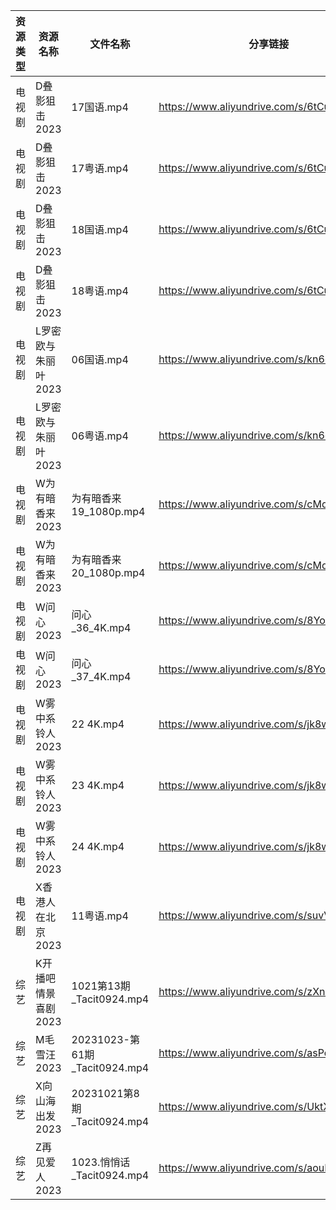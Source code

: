 | 资源类型 | 资源名称         | 文件名称                        | 分享链接                                      | 更新时间       |
| ---- | ------------ | --------------------------- | ----------------------------------------- | ---------- |
| 电视剧  | D叠影狙击2023    | 17国语.mp4                    | https://www.aliyundrive.com/s/6tCuAvk5avV | 2023-10-24 |
| 电视剧  | D叠影狙击2023    | 17粤语.mp4                    | https://www.aliyundrive.com/s/6tCuAvk5avV | 2023-10-24 |
| 电视剧  | D叠影狙击2023    | 18国语.mp4                    | https://www.aliyundrive.com/s/6tCuAvk5avV | 2023-10-24 |
| 电视剧  | D叠影狙击2023    | 18粤语.mp4                    | https://www.aliyundrive.com/s/6tCuAvk5avV | 2023-10-24 |
| 电视剧  | L罗密欧与朱丽叶2023 | 06国语.mp4                    | https://www.aliyundrive.com/s/kn6cToaQ17A | 2023-10-24 |
| 电视剧  | L罗密欧与朱丽叶2023 | 06粤语.mp4                    | https://www.aliyundrive.com/s/kn6cToaQ17A | 2023-10-24 |
| 电视剧  | W为有暗香来2023   | 为有暗香来 19_1080p.mp4          | https://www.aliyundrive.com/s/cMd3cbZGjEJ | 2023-10-24 |
| 电视剧  | W为有暗香来2023   | 为有暗香来 20_1080p.mp4          | https://www.aliyundrive.com/s/cMd3cbZGjEJ | 2023-10-24 |
| 电视剧  | W问心2023      | 问心_36_4K.mp4                | https://www.aliyundrive.com/s/8YozrD7jiUS | 2023-10-24 |
| 电视剧  | W问心2023      | 问心_37_4K.mp4                | https://www.aliyundrive.com/s/8YozrD7jiUS | 2023-10-24 |
| 电视剧  | W雾中系铃人2023   | 22 4K.mp4                   | https://www.aliyundrive.com/s/jk8wRYZMob8 | 2023-10-24 |
| 电视剧  | W雾中系铃人2023   | 23 4K.mp4                   | https://www.aliyundrive.com/s/jk8wRYZMob8 | 2023-10-24 |
| 电视剧  | W雾中系铃人2023   | 24 4K.mp4                   | https://www.aliyundrive.com/s/jk8wRYZMob8 | 2023-10-24 |
| 电视剧  | X香港人在北京2023  | 11粤语.mp4                    | https://www.aliyundrive.com/s/suvVXjuNbPu | 2023-10-24 |
| 综艺   | K开播吧情景喜剧2023 | 1021第13期_Tacit0924.mp4      | https://www.aliyundrive.com/s/zXnLC4CM1gv | 2023-10-24 |
| 综艺   | M毛雪汪2023     | 20231023-第61期_Tacit0924.mp4 | https://www.aliyundrive.com/s/asPqfgPRqAg | 2023-10-24 |
| 综艺   | X向山海出发2023   | 20231021第8期_Tacit0924.mp4   | https://www.aliyundrive.com/s/UktXHjxaH6j | 2023-10-24 |
| 综艺   | Z再见爱人2023    | 1023.悄悄话_Tacit0924.mp4      | https://www.aliyundrive.com/s/aouNVWvAZxj | 2023-10-24 |
